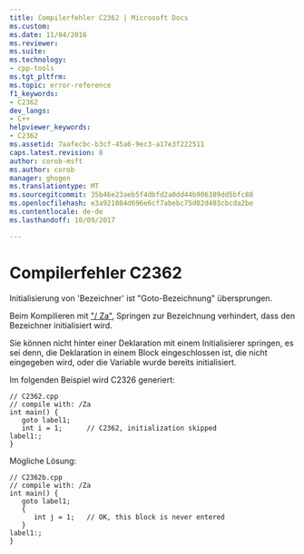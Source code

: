 ```yaml
---
title: Compilerfehler C2362 | Microsoft Docs
ms.custom: 
ms.date: 11/04/2016
ms.reviewer: 
ms.suite: 
ms.technology:
- cpp-tools
ms.tgt_pltfrm: 
ms.topic: error-reference
f1_keywords:
- C2362
dev_langs:
- C++
helpviewer_keywords:
- C2362
ms.assetid: 7aafecbc-b3cf-45a6-9ec3-a17e3f222511
caps.latest.revision: 8
author: corob-msft
ms.author: corob
manager: ghogen
ms.translationtype: MT
ms.sourcegitcommit: 35b46e23aeb5f4dbfd2a0dd44b906389dd5bfc88
ms.openlocfilehash: e3a921084d696e6cf7abebc75d02d403cbcda2be
ms.contentlocale: de-de
ms.lasthandoff: 10/09/2017

---
```

# <a name="compiler-error-c2362"></a>Compilerfehler C2362
Initialisierung von 'Bezeichner' ist "Goto-Bezeichnung" übersprungen.  
  
 Beim Kompilieren mit ["/ Za"](../../build/reference/za-ze-disable-language-extensions.md), Springen zur Bezeichnung verhindert, dass den Bezeichner initialisiert wird.  
  
 Sie können nicht hinter einer Deklaration mit einem Initialisierer springen, es sei denn, die Deklaration in einem Block eingeschlossen ist, die nicht eingegeben wird, oder die Variable wurde bereits initialisiert.  
  
 Im folgenden Beispiel wird C2326 generiert:  
  
```  
// C2362.cpp  
// compile with: /Za  
int main() {  
   goto label1;  
   int i = 1;      // C2362, initialization skipped  
label1:;  
}  
```  
  
 Mögliche Lösung:  
  
```  
// C2362b.cpp  
// compile with: /Za  
int main() {  
   goto label1;  
   {  
      int j = 1;   // OK, this block is never entered  
   }  
label1:;  
}  
```
